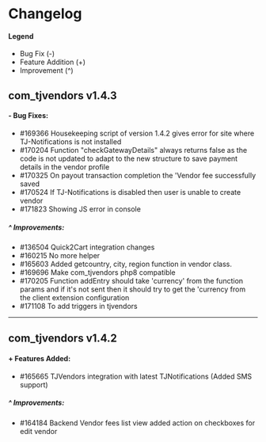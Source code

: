 # Changelog

#### Legend

- Bug Fix (-)
- Feature Addition (+)
- Improvement (^)

## com_tjvendors v1.4.3

#### - Bug Fixes:
- #169366 Housekeeping script of version 1.4.2 gives error for site where TJ-Notifications is not installed
- #170204 Function "checkGatewayDetails" always returns false as the code is not updated to adapt to the new structure to save payment details in the vendor profile
- #170325 On payout transaction completion the 'Vendor fee successfully saved
- #170524 If TJ-Notifications is disabled then user is unable to create vendor
- #171823 Showing JS error in console

##### ^ Improvements:
- #136504 Quick2Cart integration changes
- #160215 No more helper
- #165603 Added getcountry, city, region function in vendor class.
- #169696 Make com_tjvendors php8 compatible
- #170205 Function addEntry should take 'currency' from the function params and if it's not sent then it should try to get the 'currency from the client extension configuration
- #171108 To add triggers in tjvendors

---

## com_tjvendors v1.4.2

#### + Features Added:
- #165665 TJVendors integration with latest TJNotifications (Added SMS support)

##### ^ Improvements:
- #164184 Backend Vendor fees list view added action on checkboxes for edit vendor
